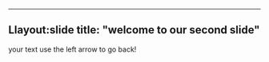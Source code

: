 ----
Llayout:slide
title: "welcome to our second slide"
---
your text
use the left arrow to go back!
